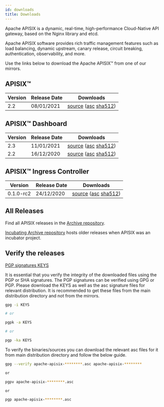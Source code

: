 ```yaml
---
id: downloads
title: Downloads
---
```


Apache APISIX is a dynamic, real-time, high-performance Cloud-Native API gateway, based on the Nginx library and etcd.

Apache APISIX software provides rich traffic management features such as load balancing, dynamic upstream, canary release, circuit breaking, authentication, observability, and more.

Use the links below to download the Apache APISIX™ from one of our mirrors.

## APISIX™

| Version | Release Date | Downloads                                                                                                                                                                                                                                              |
| ------- | ------------ | ------------------------------------------------------------------------------------------------------------------------------------------------------------------------------------------------------------------------------------------------------ |
| 2.2     | 08/01/2021   | [source](https://www.apache.org/dyn/closer.cgi/apisix/2.2/apache-apisix-2.2-src.tgz) ([asc](https://downloads.apache.org/apisix/2.2/apache-apisix-2.2-src.tgz.asc) [sha512](https://downloads.apache.org/apisix/2.2/apache-apisix-2.2-src.tgz.sha512)) |

## APISIX™ Dashboard

| Version | Release Date | Downloads                                                                                                                                                                                                                                                                                                                               |
| ------- | ------------ | --------------------------------------------------------------------------------------------------------------------------------------------------------------------------------------------------------------------------------------------------------------------------------------------------------------------------------------- |
| 2.3     | 11/01/2021   | [source](https://www.apache.org/dyn/closer.cgi/apisix/dashboard/2.3/apisix-dashboard-2.3-src.tgz) ([asc](https://www.apache.org/dyn/closer.cgi/apisix/dashboard/2.3/apisix-dashboard-2.3-src.tgz.asc) [sha512](https://www.apache.org/dyn/closer.cgi/apisix/dashboard/2.3/apisix-dashboard-2.3-src.tgz.sha512))                         |
| 2.2     | 16/12/2020   | [source](https://www.apache.org/dyn/closer.cgi/apisix/apisix-dashboard-2.2/apache-apisix-dashboard-2.2-src.tgz) ([asc](https://downloads.apache.org/apisix/apisix-dashboard-2.2/apache-apisix-dashboard-2.2-src.tgz.asc) [sha512](https://downloads.apache.org/apisix/apisix-dashboard-2.2/apache-apisix-dashboard-2.2-src.tgz.sha512)) |

## APISIX™ Ingress Controller

| Version | Release Date | Downloads                                                                                                                                                                                                                                                                                                       |
| ------- | ------------ | --------------------------------------------------------------------------------------------------------------------------------------------------------------------------------------------------------------------------------------------------------------------------------------------------------------- |
| 0.1.0-rc2     | 24/12/2020   | [source](https://www.apache.org/dyn/closer.cgi/apisix/apisix-ingress-controller-0.1.0-rc2/apache-apisix-ingress-controller-0.1.0-rc2-src.tar.gz) ([asc](https://downloads.apache.org/apisix/apisix-ingress-controller-0.1.0-rc2/apache-apisix-ingress-controller-0.1.0-rc2-src.tar.gz.asc) [sha512](https://downloads.apache.org/apisix/apisix-ingress-controller-0.1.0-rc2/apache-apisix-ingress-controller-0.1.0-rc2-src.tar.gz.sha512)) |

## All Releases

Find all APISIX releases in the [Archive repository](https://archive.apache.org/dist/apisix/).

[Incubating Archive repository](https://archive.apache.org/dist/incubator/apisix/) hosts older releases when APISIX was an incubator project.

## Verify the releases

[PGP signatures KEYS](https://downloads.apache.org/apisix/KEYS)

It is essential that you verify the integrity of the downloaded files using the PGP or SHA signatures. The PGP signatures can be verified using GPG or PGP. Please download the KEYS as well as the asc signature files for relevant distribution. It is recommended to get these files from the main distribution directory and not from the mirrors.

```sh
gpg -i KEYS

# or

pgpk -a KEYS

# or

pgp -ka KEYS
```

To verify the binaries/sources you can download the relevant asc files for it from main distribution directory and follow the below guide.

```sh
gpg --verify apache-apisix-********.asc apache-apisix-********

or

pgpv apache-apisix-********.asc

or

pgp apache-apisix-********.asc
```
